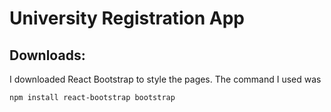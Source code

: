 # University Registration App

## Downloads:
I downloaded React Bootstrap to style the pages.
The command I used was
```
npm install react-bootstrap bootstrap
```